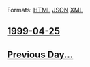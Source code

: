 
Formats: [HTML](1999/04/25/index.html)  [JSON](1999/04/25/index.json)  [XML](1999/04/25/index.xml)  

## [1999-04-25](/news/1999/04/25/index.md)

## [Previous Day...](/news/1999/04/24/index.md)

